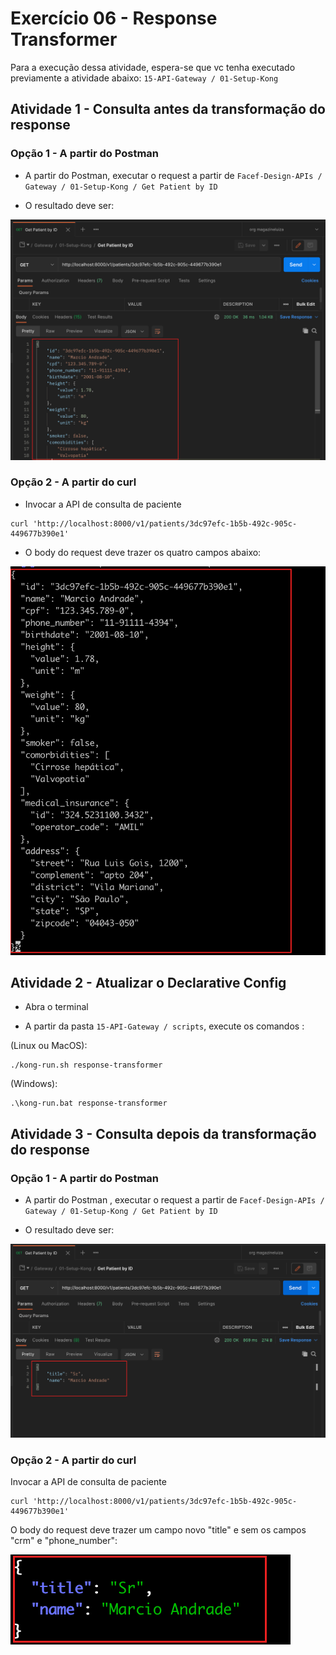 # Exercício 06 - Response Transformer

Para a execução dessa atividade, espera-se que vc tenha executado previamente a atividade abaixo:
`15-API-Gateway / 01-Setup-Kong`

## Atividade 1 - Consulta antes da transformação do response

### Opção 1 - A partir do Postman

- A partir do Postman, executar o request a partir de `Facef-Design-APIs / Gateway / 01-Setup-Kong / Get Patient by ID`

- O resultado deve ser:

![print_postman_antes_transformacao.png](print_postman_antes_transformacao.png)


### Opção 2 - A partir do curl

- Invocar a API de consulta de paciente
```
curl 'http://localhost:8000/v1/patients/3dc97efc-1b5b-492c-905c-449677b390e1'
```

- O body do request deve trazer os quatro campos abaixo:

![print_curl_antes_transformacao.png](print_curl_antes_transformacao.png)


## Atividade 2 - Atualizar o Declarative Config

- Abra o terminal

- A partir da pasta `15-API-Gateway / scripts`, execute os comandos :

(Linux ou MacOS):
```
./kong-run.sh response-transformer
```

(Windows):
```
.\kong-run.bat response-transformer
```

## Atividade 3 - Consulta depois da transformação do response

### Opção 1 - A partir do Postman

- A partir do Postman , executar o request a partir de `Facef-Design-APIs / Gateway / 01-Setup-Kong / Get Patient by ID`

- O resultado deve ser:

![print_postman_depois_transformacao.png](print_postman_depois_transformacao.png)


### Opção 2 - A partir do curl

Invocar a API de consulta de paciente
```
curl 'http://localhost:8000/v1/patients/3dc97efc-1b5b-492c-905c-449677b390e1'
```

O body do request deve trazer um campo novo "title" e sem os campos "crm" e "phone_number":

![print_curl_depois_transformacao.png](print_curl_depois_transformacao.png)